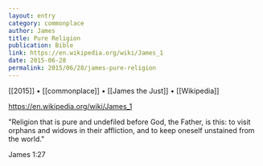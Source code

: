 ```yaml
---
layout: entry
category: commonplace
author: James
title: Pure Religion
publication: Bible
link: https://en.wikipedia.org/wiki/James_1
date: 2015-06-28
permalink: 2015/06/28/james-pure-religion
---
```


[[2015]] • [[commonplace]] • [[James the Just]] • [[Wikipedia]] 

https://en.wikipedia.org/wiki/James_1

"Religion that is pure and undefiled before God, the Father, is this: to visit orphans and widows in their affliction, and to keep oneself unstained from the world." 

James 1:27